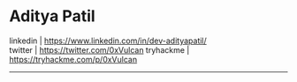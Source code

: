 # Aditya Patil 


linkedin | https://www.linkedin.com/in/dev-adityapatil/   
twitter |  https://twitter.com/0xVulcan
tryhackme | https://tryhackme.com/p/0xVulcan

---

 <script src="https://tryhackme.com/badge/461684"></script>
 
<style>
#downloads {
display : none;
}
</style>
